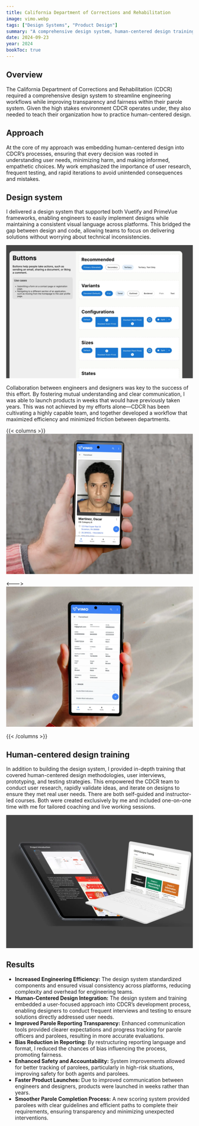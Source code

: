 ```yaml
---
title: California Department of Corrections and Rehabilitation
image: vimo.webp
tags: ["Design Systems", "Product Design"]
summary: "A comprehensive design system, human-centered design training, and more."
date: 2024-09-23
year: 2024
bookToc: true
---
```


## Overview 
The California Department of Corrections and Rehabilitation (CDCR) required a comprehensive design system to streamline engineering workflows while improving transparency and fairness within their parole system. Given the high stakes environment CDCR operates under, they also needed to teach their organization how to practice human-centered design.

## Approach
At the core of my approach was embedding human-centered design into CDCR’s processes, ensuring that every decision was rooted in understanding user needs, minimizing harm, and making informed, empathetic choices. My work emphasized the importance of user research, frequent testing, and rapid iterations to avoid unintended consequences and mistakes. 

## Design system

I delivered a design system that supported both Vuetify and PrimeVue frameworks, enabling engineers to easily implement designs while maintaining a consistent visual language across platforms. This bridged the gap between design and code, allowing teams to focus on delivering solutions without worrying about technical inconsistencies.

![Sample documentation from the design system.](design-system-00.webp)

Collaboration between engineers and designers was key to the success of this effort. By fostering mutual understanding and clear communication, I was able to launch products in weeks that would have previously taken years. This was not achieved by my efforts alone—CDCR has been cultivating a highly capable team, and together developed a workflow that maximized efficiency and minimized friction between departments.

{{< columns >}}
![](vimo-01.webp)

<--->
![](vimo-02.webp)

{{< /columns >}}


## Human-centered design training
In addition to building the design system, I provided in-depth training that covered human-centered design methodologies, user interviews, prototyping, and testing strategies. This empowered the CDCR team to conduct user research, rapidly validate ideas, and iterate on designs to ensure they met real user needs. There are both self-guided and instructor-led courses. Both were created exclusively by me and included one-on-one time with me for tailored coaching and live working sessions.

![Some of the materials covered in the course.](training.webp)


## Results

- **Increased Engineering Efficiency:** The design system standardized components and ensured visual consistency across platforms, reducing complexity and overhead for engineering teams.
- **Human-Centered Design Integration:** The design system and training embedded a user-focused approach into CDCR’s development process, enabling designers to conduct frequent interviews and testing to ensure solutions directly addressed user needs.
- **Improved Parole Reporting Transparency:** Enhanced communication tools provided clearer expectations and progress tracking for parole officers and parolees, resulting in more accurate evaluations. 
- **Bias Reduction in Reporting:** By restructuring reporting language and format, I reduced the chances of bias influencing the process, promoting fairness.
- **Enhanced Safety and Accountability:** System improvements allowed for better tracking of parolees, particularly in high-risk situations, improving safety for both agents and parolees.
- **Faster Product Launches:** Due to improved communication between engineers and designers, products were launched in weeks rather than years. 
- **Smoother Parole Completion Process:** A new scoring system provided parolees with clear guidelines and efficient paths to complete their requirements, ensuring transparency and minimizing unexpected interventions.